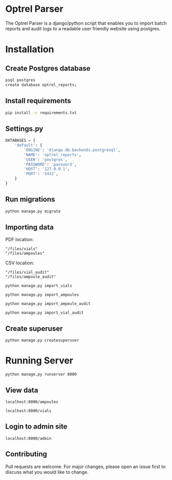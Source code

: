 # Optrel Parser

The Optrel Parser is a django/python script that enables you to import batch reports and audit logs to a readable user friendly website using postgres.

# Installation
## Create Postgres database
```bash
psql postgres
create database optrel_reports;
```
## Install requirements
```bash
pip install -r requirements.txt
```

## Settings.py

```python
DATABASES = {
    'default': {
        'ENGINE': 'django.db.backends.postgresql',
        'NAME': 'optrel_reports',
        'USER': 'postgres',
        'PASSWORD': 'password',
        'HOST': '127.0.0.1',
        'PORT': '5432',
    }
}
```

## Run migrations
```bash
python manage.py migrate
```

## Importing data

PDF location:
```
"/files/vials"
"/files/ampoules"
```
CSV location:
```
"/files/vial_audit"
"/files/ampoule_audit"
```

```
python manage.py import_vials

python manage.py import_ampoules

python manage.py import_ampoule_audit

python manage.py import_vial_audit
```

## Create superuser
```
python manage.py createsuperuser
```

# Running Server
```
python manage.py runserver 8000
```

## View data
```
localhost:8000/ampoules

localhost:8000/vials
```

## Login to admin site
```
localhost:8000/admin
```


## Contributing
Pull requests are welcome. For major changes, please open an issue first to discuss what you would like to change.
